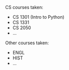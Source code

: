 

CS courses taken:

- CS 1301 (Intro to Python)
- CS 1331
- CS 2050
- ...

Other courses taken:

- ENGL
- HIST
- ...